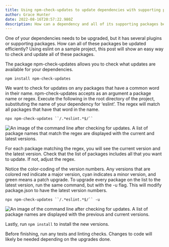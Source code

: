 ```yaml
---
title: Using npm-check-updates to update dependencies with supporting packages
author: Grace Hunter
date: 2022-08-16T20:57:22.980Z
description: How can a dependency and all of its supporting packages be updated efficiently?
---
```

One of your dependencies needs to be upgraded, but it has several plugins or supporting packages. How can all of these packages be updated efficiently? Using eslint on a sample project, this post will show an easy way to check and update all of these packages.

The package npm-check-updates allows you to check what updates are available for your dependencies.

`npm install npm-check-updates`

We want to check for updates on any packages that have a common word in their name. npm-check-updates accepts as an argument a package name or regex. Execute the following in the root directory of the project, substituting the name of your dependency for ‘eslint’. The regex will match all packages that have that word in the name. 

```npx npm-check-updates ``/.*eslint.*$/`` ```

![An image of the command line after checking for updates. A list of package names that match the regex are displayed with the current and latest versions. ](screen-shot-2022-08-16-at-2.01.25-pm.png "Result of running npm-check-updates")

For each package matching the regex, you will see the current version and the latest version. Check that the list of packages includes all that you want to update. If not, adjust the regex. 

Notice the color-coding of the version numbers. Any versions that are colored red indicate a major version, cyan indicates a minor version, and green means a patch upgrade. To upgrade every package on the list to the latest version, run the same command, but with the -u flag. This will modify package.json to have the latest version numbers.

```npx npm-check-updates ``/.*eslint.*$/`` -u```

![An image of the command line after checking for updates. A list of package names are displayed with the previous and current versions. ](screen-shot-2022-08-16-at-2.39.06-pm.png "Result of running npm-check-updates -u")

Lastly, run `npm install` to install the new versions.

Before finishing, run any tests and linting checks. Changes to code will likely be needed depending on the upgrades done.